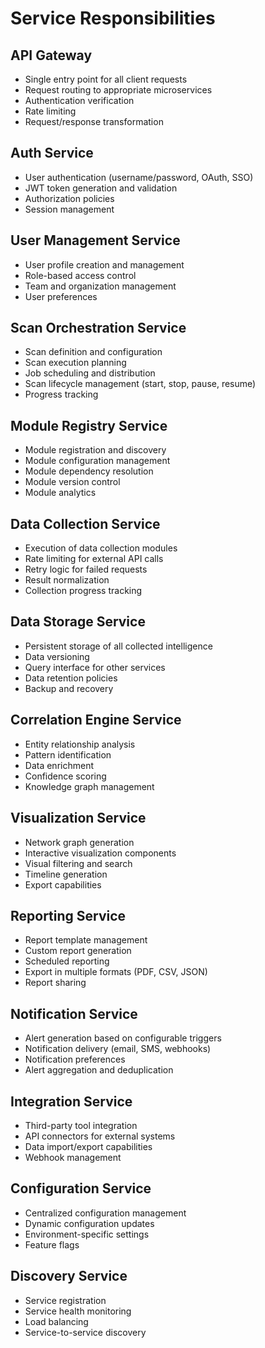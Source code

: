 # Service Responsibilities

## API Gateway
- Single entry point for all client requests
- Request routing to appropriate microservices
- Authentication verification
- Rate limiting
- Request/response transformation

## Auth Service
- User authentication (username/password, OAuth, SSO)
- JWT token generation and validation
- Authorization policies
- Session management

## User Management Service
- User profile creation and management
- Role-based access control
- Team and organization management
- User preferences

## Scan Orchestration Service
- Scan definition and configuration
- Scan execution planning
- Job scheduling and distribution
- Scan lifecycle management (start, stop, pause, resume)
- Progress tracking

## Module Registry Service
- Module registration and discovery
- Module configuration management
- Module dependency resolution
- Module version control
- Module analytics

## Data Collection Service
- Execution of data collection modules
- Rate limiting for external API calls
- Retry logic for failed requests
- Result normalization
- Collection progress tracking

## Data Storage Service
- Persistent storage of all collected intelligence
- Data versioning
- Query interface for other services
- Data retention policies
- Backup and recovery

## Correlation Engine Service
- Entity relationship analysis
- Pattern identification
- Data enrichment
- Confidence scoring
- Knowledge graph management

## Visualization Service
- Network graph generation
- Interactive visualization components
- Visual filtering and search
- Timeline generation
- Export capabilities

## Reporting Service
- Report template management
- Custom report generation
- Scheduled reporting
- Export in multiple formats (PDF, CSV, JSON)
- Report sharing

## Notification Service
- Alert generation based on configurable triggers
- Notification delivery (email, SMS, webhooks)
- Notification preferences
- Alert aggregation and deduplication

## Integration Service
- Third-party tool integration
- API connectors for external systems
- Data import/export capabilities
- Webhook management

## Configuration Service
- Centralized configuration management
- Dynamic configuration updates
- Environment-specific settings
- Feature flags

## Discovery Service
- Service registration
- Service health monitoring
- Load balancing
- Service-to-service discovery
